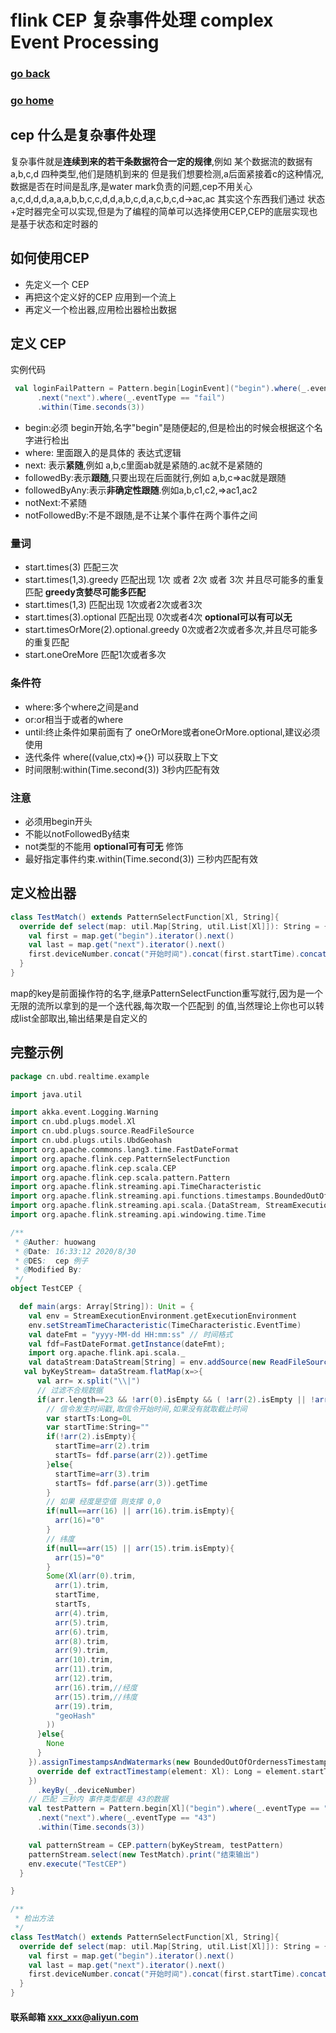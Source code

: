 #  flink CEP 复杂事件处理 complex Event Processing
### [go back](/flink.md)      
### [go home](../README.md)     

## cep 什么是复杂事件处理
复杂事件就是**连续到来的若干条数据符合一定的规律**,例如 某个数据流的数据有 a,b,c,d 四种类型,他们是随机到来的
但是我们想要检测,a后面紧接着c的这种情况,数据是否在时间是乱序,是water mark负责的问题,cep不用关心   
a,c,d,d,d,a,a,a,b,b,c,c,d,d,a,b,c,d,a,c,b,c,d->ac,ac
其实这个东西我们通过 状态+定时器完全可以实现,但是为了编程的简单可以选择使用CEP,CEP的底层实现也是基于状态和定时器的
## 如何使用CEP
+ 先定义一个 CEP
+ 再把这个定义好的CEP 应用到一个流上
+ 再定义一个检出器,应用检出器检出数据
## 定义 CEP
实例代码
                            
```scala
 val loginFailPattern = Pattern.begin[LoginEvent]("begin").where(_.eventType == "fail")
      .next("next").where(_.eventType == "fail")
      .within(Time.seconds(3))
```                            
                            
+ begin:必须 begin开始,名字"begin"是随便起的,但是检出的时候会根据这个名字进行检出
+ where: 里面跟入的是具体的 表达式逻辑
+ next: 表示**紧随**,例如 a,b,c里面ab就是紧随的.ac就不是紧随的
+ followedBy:表示**跟随**,只要出现在后面就行,例如 a,b,c=>ac就是跟随
+ followedByAny:表示**非确定性跟随**.例如a,b,c1,c2,=>ac1,ac2
+ notNext:不紧随
+ notFollowedBy:不是不跟随,是不让某个事件在两个事件之间
                           
### 量词
+ start.times(3) 匹配三次
+ start.times(1,3).greedy 匹配出现 1次 或者 2次 或者 3次 并且尽可能多的重复匹配  **greedy贪婪尽可能多匹配**
+ start.times(1,3) 匹配出现 1次或者2次或者3次
+ start.times(3).optional 匹配出现 0次或者4次 **optional可以有可以无**
+ start.timesOrMore(2).optional.greedy 0次或者2次或者多次,并且尽可能多的重复匹配    
+ start.oneOreMore 匹配1次或者多次
### 条件符
+ where:多个where之间是and
+ or:or相当于或者的where
+ until:终止条件如果前面有了 oneOrMore或者oneOrMore.optional,建议必须使用      
+ 迭代条件 where((value,ctx)=>{}) 可以获取上下文            
+ 时间限制:within(Time.second(3)) 3秒内匹配有效
### 注意
+ 必须用begin开头
+ 不能以notFollowedBy结束
+ not类型的不能用 **optional可有可无** 修饰
+ 最好指定事件约束.within(Time.second(3)) 三秒内匹配有效
## 定义检出器
                               
```scala
class TestMatch() extends PatternSelectFunction[Xl, String]{
  override def select(map: util.Map[String, util.List[Xl]]): String = {
    val first = map.get("begin").iterator().next()
    val last = map.get("next").iterator().next()
    first.deviceNumber.concat("开始时间").concat(first.startTime).concat("结束时间").concat(last.startTime)
  }
}
```                               
                               
map的key是前面操作符的名字,继承PatternSelectFunction重写就行,因为是一个无限的流所以拿到的是一个迭代器,每次取一个匹配到
的值,当然理论上你也可以转成list全部取出,输出结果是自定义的
## 完整示例
                                          
```scala
package cn.ubd.realtime.example

import java.util

import akka.event.Logging.Warning
import cn.ubd.plugs.model.Xl
import cn.ubd.plugs.source.ReadFileSource
import cn.ubd.plugs.utils.UbdGeohash
import org.apache.commons.lang3.time.FastDateFormat
import org.apache.flink.cep.PatternSelectFunction
import org.apache.flink.cep.scala.CEP
import org.apache.flink.cep.scala.pattern.Pattern
import org.apache.flink.streaming.api.TimeCharacteristic
import org.apache.flink.streaming.api.functions.timestamps.BoundedOutOfOrdernessTimestampExtractor
import org.apache.flink.streaming.api.scala.{DataStream, StreamExecutionEnvironment}
import org.apache.flink.streaming.api.windowing.time.Time

/**
 * @Auther: huowang
 * @Date: 16:33:12 2020/8/30
 * @DES:  cep 例子
 * @Modified By:
 */
object TestCEP {

  def main(args: Array[String]): Unit = {
    val env = StreamExecutionEnvironment.getExecutionEnvironment
    env.setStreamTimeCharacteristic(TimeCharacteristic.EventTime)
    val dateFmt = "yyyy-MM-dd HH:mm:ss" // 时间格式
    val fdf=FastDateFormat.getInstance(dateFmt);
    import org.apache.flink.api.scala._
    val dataStream:DataStream[String] = env.addSource(new ReadFileSource("D:\\unicom\\workspace\\DataGovernance\\ln\\UbdXlRealtime\\UbdGeofence\\data\\xl.log"))
   val byKeyStream= dataStream.flatMap(x=>{
      val arr= x.split("\\|")
      // 过滤不合规数据
      if(arr.length==23 && !arr(0).isEmpty && ( !arr(2).isEmpty || !arr(3).isEmpty)){
        // 信令发生时间戳,取信令开始时间,如果没有就取截止时间
        var startTs:Long=0L
        var startTime:String=""
        if(!arr(2).isEmpty){
          startTime=arr(2).trim
          startTs= fdf.parse(arr(2)).getTime
        }else{
          startTime=arr(3).trim
          startTs= fdf.parse(arr(3)).getTime
        }
        // 如果 经度是空值 则支撑 0,0
        if(null==arr(16) || arr(16).trim.isEmpty){
          arr(16)="0"
        }
        // 纬度
        if(null==arr(15) || arr(15).trim.isEmpty){
          arr(15)="0"
        }
        Some(Xl(arr(0).trim,
          arr(1).trim,
          startTime,
          startTs,
          arr(4).trim,
          arr(5).trim,
          arr(6).trim,
          arr(8).trim,
          arr(9).trim,
          arr(10).trim,
          arr(11).trim,
          arr(12).trim,
          arr(16).trim,//经度
          arr(15).trim,//纬度
          arr(19).trim,
          "geoHash"
        ))
      }else{
        None
      }
    }).assignTimestampsAndWatermarks(new BoundedOutOfOrdernessTimestampExtractor[Xl](Time.seconds(5)) {
      override def extractTimestamp(element: Xl): Long = element.startTs
    })
      .keyBy(_.deviceNumber)
    // 匹配 三秒内 事件类型都是 43的数据
    val testPattern = Pattern.begin[Xl]("begin").where(_.eventType == "43")
      .next("next").where(_.eventType == "43")
      .within(Time.seconds(3))

    val patternStream = CEP.pattern(byKeyStream, testPattern)
    patternStream.select(new TestMatch).print("结束输出")
    env.execute("TestCEP")
  }

}

/**
 * 检出方法
 */
class TestMatch() extends PatternSelectFunction[Xl, String]{
  override def select(map: util.Map[String, util.List[Xl]]): String = {
    val first = map.get("begin").iterator().next()
    val last = map.get("next").iterator().next()
    first.deviceNumber.concat("开始时间").concat(first.startTime).concat("结束时间").concat(last.startTime)
  }
}
```                                          
                                          
                                                                     



#### 联系邮箱 xxx_xxx@aliyun.com